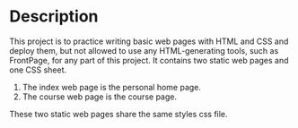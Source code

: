 # Description

This project is to practice writing basic web pages with HTML and CSS and deploy them, but not allowed to use any HTML-generating tools, such as FrontPage, for any part of this project. It contains two static web pages and one CSS sheet.  
1. The index web page is the personal home page.
2. The course web page is the course page.

These two static web pages share the same styles css file.